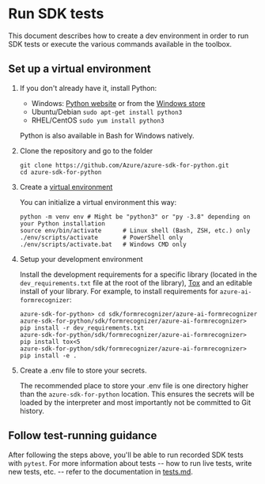 # Run SDK tests

This document describes how to create a dev environment in order to run SDK tests
or execute the various commands available in the toolbox.

## Set up a virtual environment

1.  If you don't already have it, install Python:

    - Windows: [Python website][python_website] or from the [Windows store][python_312]
    - Ubuntu/Debian `sudo apt-get install python3`
    - RHEL/CentOS `sudo yum install python3`

    Python is also available in Bash for Windows natively.

2.  Clone the repository and go to the folder

    ```
    git clone https://github.com/Azure/azure-sdk-for-python.git
    cd azure-sdk-for-python
    ```

3.  Create a [virtual environment][virtual_environment]

    You can initialize a virtual environment this way:

    ```
    python -m venv env # Might be "python3" or "py -3.8" depending on your Python installation
    source env/bin/activate      # Linux shell (Bash, ZSH, etc.) only
    ./env/scripts/activate       # PowerShell only
    ./env/scripts/activate.bat   # Windows CMD only
    ```

4. Setup your development environment

    Install the development requirements for a specific library (located in the `dev_requirements.txt` file at the root of the library), [Tox][tox] and an editable install of your library. For example, to install requirements for `azure-ai-formrecognizer`:
    ```
    azure-sdk-for-python> cd sdk/formrecognizer/azure-ai-formrecognizer
    azure-sdk-for-python/sdk/formrecognizer/azure-ai-formrecognizer> pip install -r dev_requirements.txt
    azure-sdk-for-python/sdk/formrecognizer/azure-ai-formrecognizer> pip install tox<5
    azure-sdk-for-python/sdk/formrecognizer/azure-ai-formrecognizer> pip install -e .
    ```

5.  Create a .env file to store your secrets.

    The recommended place to store your .env file is one directory higher than the `azure-sdk-for-python` location.
    This ensures the secrets will be loaded by the interpreter and most importantly not be committed to Git history.

## Follow test-running guidance

After following the steps above, you'll be able to run recorded SDK tests with `pytest`. For more information about tests -- how to run live tests, write new tests, etc. -- refer to the documentation in [tests.md][tests].


<!-- LINKS -->
[python_website]: https://www.python.org/downloads/
[python_312]: https://apps.microsoft.com/detail/9ncvdn91xzqp
[tests]: https://github.com/Azure/azure-sdk-for-python/blob/main/doc/dev/tests.md
[tox]: https://tox.wiki/en/latest/
[virtual_environment]: https://docs.python.org/3/tutorial/venv.html
